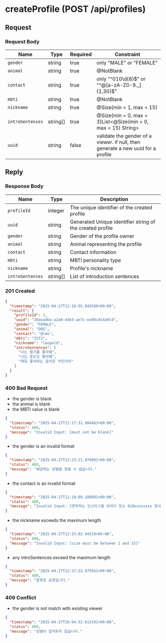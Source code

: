 # createProfile (POST /api/profiles)

## Request

### Request Body

| Name             | Type     | Required | Constraint                                                                       |
|------------------|----------|----------|----------------------------------------------------------------------------------|
| `gender`         | string   | true     | only "MALE" or "FEMALE"                                                          |
| `animal`         | string   | true     | @NotBlank                                                                        |
| `contact`        | string   | true     | only "^010\\d{8}\$" or "^@[a-zA-Z0-9._]{1,30}\$"                                 |
| `mbti`           | string   | true     | @NotBlank                                                                        |
| `nickname`       | string   | true     | @Size(min = 1, max = 15)                                                         |
| `introSentences` | string[] | true     | @Size(min = 0, max = 3)List<@Size(min = 0, max = 15) String>                     |
| `uuid`           | string   | false    | validate the gender of a viewer. if null, then generate a new uuid for a profile |

## Reply

### Response Body

| Name             | Type     | Description                                               |
|------------------|----------|-----------------------------------------------------------|
| `profileId`      | integer  | The unique identifier of the created profile              |
| `uuid`           | string   | Generated Unique identifier string of the created profile |
| `gender`         | string   | Gender of the profile owner                               |
| `animal`         | string   | Animal representing the profile                           |
| `contact`        | string   | Contact information                                       |
| `mbti`           | string   | MBTI personality type                                     |
| `nickname`       | string   | Profile's nickname                                        |
| `introSentences` | string[] | List of introduction sentences                            |

### 201 Created

```json
{
  "timestamp": "2025-04-27T12:16:55.043588+09:00",
  "result": {
    "profileId": 1,
    "uuid": "26eaadba-a2a0-4de3-ae7c-ea98cd14a014",
    "gender": "FEMALE",
    "animal": "DOG",
    "contact": "@leo",
    "mbti": "ISTJ",
    "nickname": "leopold",
    "introSentences": [
      "나는 딸기를 좋아해",
      "나는 포도도 좋아해",
      "제일 좋아하는 음식은 치킨이야"
    ]
  }
}
```

### 400 Bad Request

- the gender is blank
- the animal is blank
- the MBTI value is blank

```json
{
  "timestamp": "2025-04-27T12:17:31.904463+09:00",
  "status": 400,
  "message": "Invalid Input: [must not be blank]"
}
```

- the gender is an invalid format

```json
{
  "timestamp": "2025-04-27T12:23:21.976081+09:00",
  "status": 400,
  "message": "해당하는 성별을 찾을 수 없습니다."
}
```

- the contact is an invalid format

```json
{
  "timestamp": "2025-04-27T12:18:09.180091+09:00",
  "status": 400,
  "message": "Invalid Input: [연락처는 인스타그램 아이디 또는 010xxxxxxxx 형식이어야 합니다.]"
}
```

- the nickname exceeds the maximum length

```json
{
  "timestamp": "2025-04-27T12:25:02.94318+09:00",
  "status": 400,
  "message": "Invalid Input: [size must be between 1 and 15]"
}
```

- any introSentences exceed the maximum length

```json
{
  "timestamp": "2025-04-27T12:27:22.975561+09:00",
  "status": 400,
  "message": "잘못된 요청입니다."
}
```

### 409 Conflict

- the gender is not match with existing viewer

```json
{
  "timestamp": "2025-04-27T16:04:52.613191+09:00",
  "status": 409,
  "message": "성별이 일치하지 않습니다."
}
```
